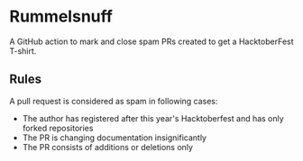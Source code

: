 Rummelsnuff
===========

A GitHub action to mark and close spam PRs created to get a HacktoberFest T-shirt.

Rules
-----

A pull request is considered as spam in following cases:

* The author has registered after this year's Hacktoberfest and has only forked repositories
* The PR is changing documentation insignificantly
* The PR consists of additions or deletions only

